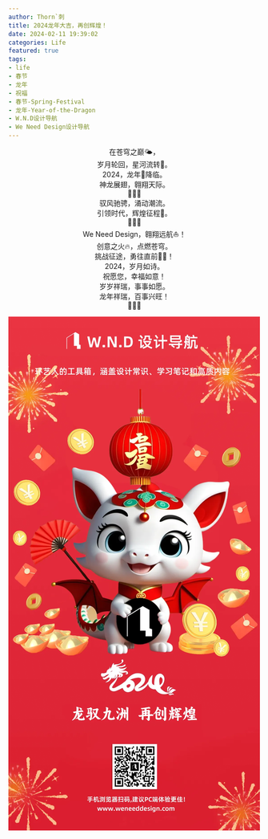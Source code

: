 ```yaml
---
author: Thorn`刺
title: 2024龙年大吉，再创辉煌！
date: 2024-02-11 19:39:02
categories: Life
featured: true
tags:
- life
- 春节
- 龙年
- 祝福
- 春节-Spring-Festival
- 龙年-Year-of-the-Dragon
- W.N.D设计导航
- We Need Design设计导航
---
```


<center>在苍穹之巅🌤️，</center>

<center>岁月轮回，星河流转🌠。</center>

<center>2024，龙年🐉降临。</center>

<center>神龙展翅，翱翔天际。</center>

<center>🧨🧨🧨</center>

<center>驭风驰骋，涌动潮流。</center>

<center>引领时代，辉煌征程🚀。</center>

<center>🎉🎉🎉</center>

<center>We Need Design，翱翔远航⛵！</center>

<center>创意之火🔥，点燃苍穹。</center>

<center>挑战征途，勇往直前🏄‍♂️！</center>

<center>2024，岁月如诗。</center>

<center>祝愿您，幸福如意！</center>

<center>岁岁祥瑞，事事如愿。</center>

<center>龙年祥瑞，百事兴旺！</center>

<center>🧧🧧🧧</center>

![2024龙驭九洲，再创辉煌！](./2024龙年大吉，再创辉煌！/poster.webp)
